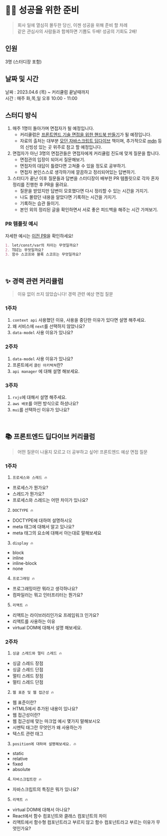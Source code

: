 

# 🏃‍♀️ 성공을 위한 준비

> 회사 일에 열심히 몰두한 당신, 이젠 성공을 위해 준비 할 차례  
> 같은 관심사의 사람들과 함께하면 기쁨도 두배! 성공의 기회도 2배!

## 인원

3명 (스터디장 포함)

## 날짜 및 시간

날짜 : 2023.04.6 (목) ~ 커리큘럼 끝날때까지  
시간 : 매주 화,목,일 오후 10:00 - 11:00

## 스터디 방식

1. 매주 1명이 돌아가며 면접자가 될 예정입니다.
   - 커리큘럼은 [프론트엔드 기술 면접을 위한 핸드북 만들기](https://github.com/dodoheeee/prepare_frontend_interview/blob/main/README.md)가 될 예정입니다.
   - 자료의 출처는 대부분 [모던 자바스크립트 딥다이브](https://www.aladin.co.kr/shop/wproduct.aspx?ItemId=251552545) 책이며, 추가적으로 [mdn](https://developer.mozilla.org/ko/) 등의 신빙성 있는 곳 위주로 참고 할 예정입니다.  
2. 면접자가 아닌 3명의 면접관들은 면접자에게 커리큘럼 진도에 맞게 질문을 합니다.
   - 면접관의 입장이 되어서 질문해보기. 
   - 면접자의 대답이 틀렸다면 고쳐줄 수 있을 정도로 공부하기.
   - 면접자 본인스스로 생각하기에 깔끔하고 정리되어있는 답변하기.  
3. 스터디가 끝난 이후 질문들과 답변을 스터디장이 배부한 PR 템플릿으로 각자 혼자 정리를 진행한 후 PR을 올려요.
   - 질문을 받았지만 답변이 모호했다면 다시 정리할 수 있는 시간을 가지기.
   - 나도 몰랐던 내용을 알았다면 기록하는 시간을 가지기.
   - 기록하는 습관 들이기.
   - 본인 외의 정리된 글을 확인하면서 서로 좋은 피드백을 해주는 시간 가져보기. 
  

### PR 템플릿 예시

자세한 예시는 [이전 PR](https://github.com/FECrash/JavaScript-Mountain/pulls?q=is%3Apr+is%3Aclosed)을 확인하세요!

```markdown
1. let/const/var의 차이는 무엇일까요?
2. TDZ는 무엇일까요?
3. 함수 스코프와 블록 스코프는 무엇일까요?
```
 
<br/>

## ✨ 경력 관련 커리큘럼

> 이유 없이 쓰지 않았습니다! 경력 관련 예상 면접 질문

### 1주차
1. `context api` 사용했던 이유, 사용을 중단한 이유가 있다면 설명 해주세요.
2. 왜 서비스에 `next`를 선택하지 않았나요?
3. `data-model` 사용 이유가 있나요?

### 2주차  
1. `data-model` 사용 이유가 있나요?
2. 프론트에서 `클린 아키텍쳐`란?
3. `api manager` 에 대해 설명 해보세요.

### 3주차
1. `rxjs`에 대해서 설명 해주세요.
2. `aws 배포`를 어떤 방식으로 하셨나요?
3. `mui`를 선택하신 이유가 있나요?
  
 <br/>
  
## 📚 프론트엔드 딥다이브 커리큘럼

> 어떤 질문이 나올지 모르고 더 공부하고 싶어! 프론트엔드 예상 면접 질문

### 1주차

1. `프로세스와 스레드 🔥`

- 프로세스가 뭔가요?
- 스레드가 뭔가요?
- 프로세스와 스레드는 어떤 차이가 있나요?

2. `DOCTYPE 🔥`

  - DOCTYPE에 대하여 설명하시오
  - meta 태그에 대해서 알고 있나요?
  - meta 태그의 요소에 대해서 아는대로 말해보세요

3. `display 🔥`

  - block
  - inline
  - inline-block
  - none

4. `프로그래밍 🔥`

  - 프로그래밍이란 뭐라고 생각하나요?
  - 컴파일러는 뭐고 인터프리터는 뭔가요?

5. `리액트 🔥`

  - 리액트는 라이브러리인가요 프레임워크 인가요?
  - 리액트를 사용하는 이유
  - virtual DOM에 대해서 설명 해보세요.

### 2주차

1. `싱글 스레드와 멀티 스레드 🔥`

- 싱글 스레드 장점
- 싱글 스레드 단점
- 멀티 스레드 장점
- 멀티 스레드 단점

2. `웹 표준 및 웹 접근성 🔥`

- 웹 표준이란?
- HTML5에서 추가된 내용이 있나요?
- 웹 접근성이란?
- 웹 접근성에 맞는 마크업 예시 몇가지 말해보시오
- 시멘틱 태그란 무엇인가 왜 사용하는가
- 텍스트 관련 태그

3. `position에 대하여 설명해보세요. 🔥`

- static
- relative
- fixed
- absolute

4. `자바스크립트란 🔥`

- 자바스크립트의 특징은 뭐가 있나요?

5. `리액트 🔥`

- virtual DOM에 대해서 아나요?
- React에서 함수 컴포넌트와 클래스 컴포넌트의 차이
- 리액트에서 함수형 컴포넌트라고 부르지 않고 함수 컴포넌트라고 부르는 이유가 무엇인가요?
